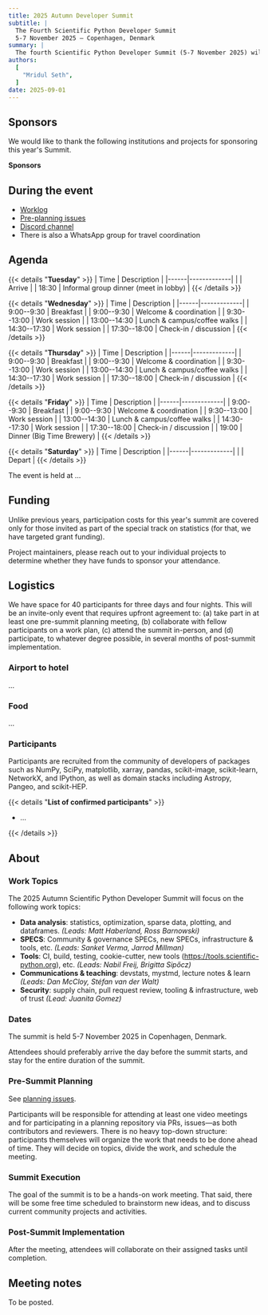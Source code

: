 ```yaml
---
title: 2025 Autumn Developer Summit
subtitle: |
  The Fourth Scientific Python Developer Summit
  5-7 November 2025 – Copenhagen, Denmark
summary: |
  The fourth Scientific Python Developer Summit (5-7 November 2025) will be hosted by ... . The summit will bring together participants, who will develop shared infrastructure for libraries in the Scientific Python ecosystem.
authors:
  [
    "Mridul Seth",
  ]
date: 2025-09-01
---
```


## Sponsors

We would like to thank the following institutions and projects for sponsoring this year's Summit.

**Sponsors**

## During the event

- [Worklog]()
- [Pre-planning issues](https://github.com/scientific-python/summit-2025-autumn/issues/)
- [Discord channel]()
- There is also a WhatsApp group for travel coordination

## Agenda

<style type="text/css">
table {
  margin-left: 0 !important;
}
</style>

{{< details "**Tuesday**" >}}
| Time | Description |
|------|-------------|
| | Arrive |
| 18:30 | Informal group dinner (meet in lobby) |
{{< /details >}}

{{< details "**Wednesday**" >}}
| Time | Description |
|------|-------------|
| 9:00--9:30 | Breakfast |
| 9:00--9:30 | Welcome & coordination |
| 9:30--13:00 | Work session |
| 13:00--14:30 | Lunch & campus/coffee walks |
| 14:30--17:30 | Work session |
| 17:30--18:00 | Check-in / discussion |
{{< /details >}}

{{< details "**Thursday**" >}}
| Time | Description |
|------|-------------|
| 9:00--9:30 | Breakfast |
| 9:00--9:30 | Welcome & coordination |
| 9:30--13:00 | Work session |
| 13:00--14:30 | Lunch & campus/coffee walks |
| 14:30--17:30 | Work session |
| 17:30--18:00 | Check-in / discussion |
{{< /details >}}

{{< details "**Friday**" >}}
| Time | Description |
|------|-------------|
| 9:00--9:30 | Breakfast |
| 9:00--9:30 | Welcome & coordination |
| 9:30--13:00 | Work session |
| 13:00--14:30 | Lunch & campus/coffee walks |
| 14:30--17:30 | Work session |
| 17:30--18:00 | Check-in / discussion |
| 19:00 | Dinner (Big Time Brewery) |
{{< /details >}}

{{< details "**Saturday**" >}}
| Time | Description |
|------|-------------|
| | Depart |
{{< /details >}}

</div>

The event is held at ...

## Funding

Unlike previous years, participation costs for this year's summit are covered
only for those invited as part of the special track on statistics (for that, we have targeted grant funding).

Project maintainers, please reach out to your individual projects to determine
whether they have funds to sponsor your attendance.

## Logistics

We have space for 40 participants for three days and four nights.
This will be an invite-only event that requires upfront agreement to:
(a) take part in at least one pre-summit planning meeting,
(b) collaborate with fellow participants on a work plan,
(c) attend the summit in-person, and
(d) participate, to whatever degree possible, in several months of post-summit implementation.

### Airport to hotel

...

### Food

...

### Participants

Participants are recruited from the community of developers of packages
such as NumPy, SciPy, matplotlib, xarray, pandas, scikit-image, scikit-learn,
NetworkX, and IPython, as well as domain stacks including Astropy, Pangeo, and
scikit-HEP.

{{< details "**List of confirmed participants**" >}}

- ...

{{< /details >}}

## About

### Work Topics

The 2025 Autumn Scientific Python Developer Summit will focus on the following work topics:

- **Data analysis**: statistics, optimization, sparse data, plotting, and dataframes. _(Leads: Matt Haberland, Ross Barnowski)_
- **SPECS**: Community & governance SPECs, new SPECs, infrastructure & tools, etc. _(Leads: Sanket Verma, Jarrod Millman)_
- **Tools**: CI, build, testing, cookie-cutter, new tools (https://tools.scientific-python.org), etc. _(Leads: Nabil Freij, Brigitta Sipőcz)_
- **Communications & teaching**: devstats, mystmd, lecture notes & learn _(Leads: Dan McCloy, Stéfan van der Walt)_
- **Security**: supply chain, pull request review, tooling & infrastructure, web of trust _(Lead: Juanita Gomez)_

### Dates

The summit is held 5-7 November 2025 in Copenhagen, Denmark.

Attendees should preferably arrive the day before the summit starts, and stay for the entire duration of the summit.

### Pre-Summit Planning

See [planning issues](https://github.com/scientific-python/summit-2025-autumn/issues).

Participants will be responsible for attending at least one video meetings and for participating in a planning repository via PRs, issues—as both contributors and reviewers.
There is no heavy top-down structure: participants themselves will organize the work that needs to be done ahead of time.
They will decide on topics, divide the work, and schedule the meeting.

### Summit Execution

The goal of the summit is to be a hands-on work meeting.
That said, there will be some free time scheduled to brainstorm new ideas, and to discuss current community projects and activities.

### Post-Summit Implementation

After the meeting, attendees will collaborate on their assigned tasks until completion.

## Meeting notes

To be posted.
